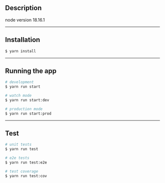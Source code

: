 ## Description

node version 18.16.1

---

## Installation

```bash
$ yarn install
```

---

## Running the app

```bash
# development
$ yarn run start

# watch mode
$ yarn run start:dev

# production mode
$ yarn run start:prod
```

---

## Test

```bash
# unit tests
$ yarn run test

# e2e tests
$ yarn run test:e2e

# test coverage
$ yarn run test:cov
```

